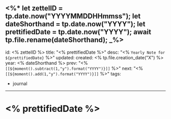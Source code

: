 <%*
	let zettelID = tp.date.now("YYYYMMDDHHmmss");
	let dateShorthand = tp.date.now("YYYY");
	let prettifiedDate = tp.date.now("YYYY");
	await tp.file.rename(dateShorthand);
_%>
---
id: <% zettelID %>
title: "<% prettifiedDate %>"
desc: "<% `Yearly Note for ${prettifiedDate}` %>"
updated: 
created: <% tp.file.creation_date("X") %>
year: <% dateShorthand %>
prev: "<% `[[${moment().subtract(1,"y").format("YYYY")}]]` %>"
next: "<% `[[${moment().add(1,"y").format("YYYY")}]]` %>"
tags:
- journal
---

# <% prettifiedDate %>